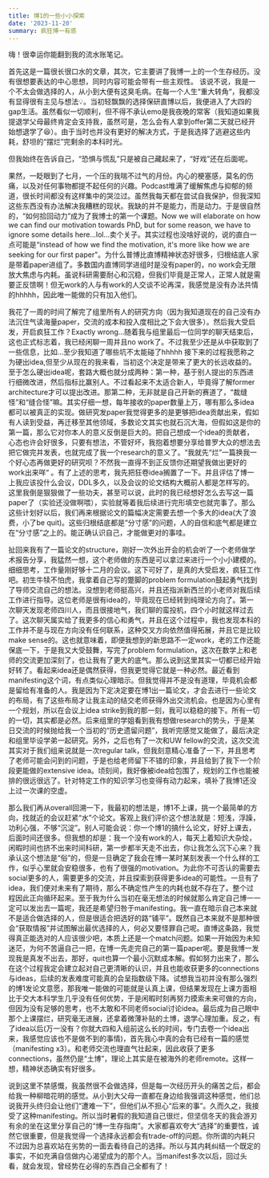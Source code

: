 ```yaml
---
title: 博1的一些小小探索
date: '2023-11-20'
summary: 疯狂博一有感
---
```


嗨！很幸运你能翻到我的流水账笔记。

首先这是一篇很长很口水的文章，其次，它主要讲了我博一上的一个生存经历。没有很想要表达的中心思想，同时内容可能会带有一些主观性。
该说不说，我是一个不太会做选择的人，从小到大便有这臭毛病。在每一个人生“重大转角“，我都没有显得很有主见与想法💡。当初轻飘飘的选择保研直博以后，我便进入了大四的gap生活。虽然看似一切顺利，但不得不承认emo是我夜晚的常客（我知道如果我提退学父母最终肯定会支持我，虽然可是，怎么会有人拿到offer第二天就已经开始想退学了😆）。由于当时也并没有更好的解决方式，于是我选择了逃避这些内耗，舒坦的“摆烂”完剩余的本科时光。

但我始终在告诉自己，“恐惧与慌乱”只是被自己藏起来了，“好戏”还在后面呢。

果然，一眨眼到了七月，一个压的我喘不过气的月份。内心的梗塞感，莫名的伤痛，以及对任何事物都提不起任何的兴趣。Podcast堆满了缓解焦虑与抑郁的频道，很长时间都没有这样集中的哭泣过。虽然我每天都在尝试自我保护，但我深知这些东西没有办法解决我糟糕的现状。我缺的并不是能力，而是动力。于是很自然的，“如何拾回动力”成为了我博士的第一个课题。Now we will elaborate on how we can find our motivation towards PhD, but for some reason, we have to ignore some details here...lol...卖个关子。其实过程也没啥好说的，说的直白一点可能是“instead of how we find the motivation, it's more like how we are seeking for our first paper"。为什么普博比直博精神状态好很多，归根结底人家是带着paper进组了。多数国内直博同学进组时是没有paper的，no work会无限放大焦虑与内耗。虽说科研需要耐心和沉稳，但我们毕竟是正常人，正常人就是需要正反馈啊！但无work的人与有work的人交谈不论再深，我感觉是没有办法共情的hhhhh，因此唯一能做的只有加入他们。

我花了一周的时间了解完了组里所有人的研究方向（因为我知道现在的自己没有办法沉住气读海量paper，交流的成本和投入度相比之下会大很多）。然后我大受启发，开启疯狂工作？Exactly wrong...随着我与组里最后一位同学的聊天结束后，这也正式标志着，我已经闲聊一周并且no work了。不过我至少还是从中获取到了一些信息，比如...至少我知道了哪些坑不太能碰了hhhhh 接下来的过程我愿称之为硬出idea,但至少从现在的我来看，当初这个决定是带来了更大的长远收益的。至于怎么硬出idea呢，套路大概也就分成两种：第一种，基于别人提出的东西进行细微改进，然后指标比赢别人。不过看起来不太适合新人，毕竟得了解former architecture才可以提出改进。那第二种，无非就是自己开新的赛道了，“裁缝怪”和“缝合怪”嘛。其实仔细一想，每年接收的paper数量上万，哪有那么多idea都可以被真正的实现。做研究发paper我觉得更多的是更够把idea贡献出来，假如有人读到受益，再迁移至其他领域，多数论文其实也就石沉大海，但假如这是你的第一篇，那么它对你本人的意义反倒是巨大的。把自己想成一个idea的贡献者，心态也许会好很多，只要有想法，不管好坏，我抱着想要分享给普罗大众的想法去把它做完并发表，也就完成了我一个research的意义了。“我就先“烂”一篇换我一个好心态再做更好的研究呗？不然我一直得不到正反馈你还期望我做出更好的work出来咩“ 。有了上述的思考，我先把狂卷idea搁置了一下。并且评估了博一上我应该投什么会议，DDL多久，以及会议的论文结构大概前人都是怎样写的。这里我倒是狠狠做了一些功夫，甚至可以说，此时的我已经想好怎么去写这一篇paper了（实验还没做啊喂），实验就等着我后续进行完形填空也就完事了。那么这些计划好以后，我们再来根据论文的篇幅决定需要去想一个多大的idea(大了浪费，小了be quit)。这些归根结底都是“分寸感”的问题，人的自信和底气都是建立在“分寸感”之上的。能正确认识自己，才能做更对的事哇。

扯回来我有了一篇论文的structure，刚好一次外出开会的机会听了一个老师做学术报告分享，我猛然一想，这个老师做的东西是可以拿过来进行一个小小建模的。细细思考，工作量刚好够十二月的会议。这下可好了，是真的大受启发，疯狂工作吧。初生牛犊不怕虎，我拿着自己写的蹩脚的problem formulation鼓起勇气找到了导师交流自己的想法。没想到老师挺高兴，并且还指派新西兰的小老师对我后续工作进行指导。这位老师是很有idea的，毕竟现在已经转到纯理论方向了。第一次聊天发现老师四川人，而且很接地气，我们聊的蛮投机，四个小时就这样过去了。这次聊天属实给了我更多的信心和勇气，并且在这个过程中，我也发现本科的工作并不是与现在方向没有任何联系，这种交叉方向依然值得拓展，并且它是比较make sense的。这也就意味着，即便我想到的新思路不一定work，老的工作还能保底一下，于是我又大受鼓舞，写完了problem formulation，这次在数学上和老师的交流更加深刻了，也让我有了更大的底气。那么说到这里其实一切都已经开始好转了。看起来idea还是偶然获得，但我更觉得它就是一种必然。最近看到manifesting这个词，有点类似心理暗示。但我觉得并不是没有道理，毕竟机会都是留给有准备的人。我是因为下定决定要在博1出一篇论文，才会去进行一些论文的布局，有了这些布局才让我主动的结交老师获得外出交流机会。也是因为心里有一个规划，所以在会议上idea strike到我的那一刻，我可以稳稳的接下。所有一切的一切，其实都是必然。后来组里的学姐看到我有想做research的势头，于是某日交流的时候抛给我一个当初的“历史遗留问题”，我听完感觉又能做了，最后决定和组里毕设学弟一起研究。另外，之后也有了一次和UW fellow的交流，这次交流其实对于我们组来说就是一次regular talk，但我刻意精心准备了一下，并且思考了老师可能会问到的问题，于是也给老师留下不错的印象，并且给到了我下一个阶段更能做的extensive idea。顷刻间，我好像被idea给包围了，规划的工作也能被排的很远很远了。针对特定工作的知识学习也变得有动力起来，填补了我博1还没上过一次课的空虚。

那么我们再从overall回溯一下，我最初的想法是，博1不上课，挑一个最简单的方向，找就近的会议赶紧“水”个论文。客观上我们评价这个想法就是：短浅，浮躁，功利心强，不够“沉淀”。别人可能会说：你一个博1的搞什么论文，好好上课去，后面时间还很多。但我想的却是：我一个没有work的人，每天上着知识大杂烩，闲暇时间也挤不出来时间科研，第一步都半天走不出去，你让我怎么沉下心来？我承认这个想法是“俗”的，但是一旦确定了我会在博一某时某刻发表一个什么样的工作，似乎心里就会安稳很多，也有了很强的motivation。为此你不可否认的需要去social更多的人，需要更多的交流，并且探索到获得更多idea的可能性。一旦有了idea，我们便对未来有了期待，那么不确定性产生的内耗也就不存在了。整个过程因此正向循环起来。至于我为什么当初在毫无想法的时候就那么肯定自己博一一定可以发出去一篇呢，我还是希望归咎于manifesting。我一直在暗示自己本来就不是适合做选择的人，但是很适合把选好的路“铺平”。既然自己本来就不是那种很会“获取情报”并试图解出最优选择的人，何必又要怪罪自己呢。直博这条路，我觉得真正能选对的人应该很少吧，本质上还是一个match问题。如果一开始因为未知迷茫，为何不苦逼自己一把，在博一先走完自己的第一篇paper呢。要是我博一发现我是真发不出去，那好，quit也算一个最小沉默成本解。假如努力出来了，那么在这个过程我定会建立起对自己更清晰的认识，并且也能收获更多的connections与ideas，后续的发表难度可能真的会呈指数级下降。试想我当初并没有那么强烈的博1发论文意愿，那我唯一能做的可能就是认真上课，但结果发现在上课方面相比于交大本科学生几乎没有任何优势，于是闲暇时刻再努力摸索未来可做的方向，但因为没有足够的思考，也不太敢和不同老师social讨论idea。最后成为自己眼中那个上课摆烂，研究毫无进展，还拿着微薄补贴的土博，退学心理加重。反之，有了idea以后(万一没有？你就大四和入组前这么长的时间，专门去卷一个idea出来，我感觉应该也不是做不到的事情)，首先我心中真的会有已经有一篇的感觉（manifesting x3）。和老师交流也理直气壮起来，因此收获了更多connections，虽然仍是“土博”，理论上其实是在被海外的老师remote。这样一想，精神状态确实有好很多。

说到这里不禁感慨，我虽然很不会做选择，但是每一次经历开头的痛苦之后，都会给我一种柳暗花明的感觉。从小到大父母一直都在身边给我强调这种感觉，他们总说我开头终归会让他们“遭难一下”，但他们从不担心“后来的事”。久而久之，我接受了这种manifesting。所以当时暑假的我知道自己很烂，但坚信冬天的我会游刃有余的坐在这里分享自己的“博一生存指南”。大家都喜欢夸大“选择”的重要性，诚然它很重要，但是我觉得一个选择永远都会有trade-off的问题。你所谓的内耗只不过因为总喜欢站在劣势的一面去看待自己的选择。所以与其内耗纠结一个既定的事实，不如充满自信做内心渴望成为的那个人。当manifest多次以后，回过头看，就会发现，曾经势在必得的东西自己全都有了！

